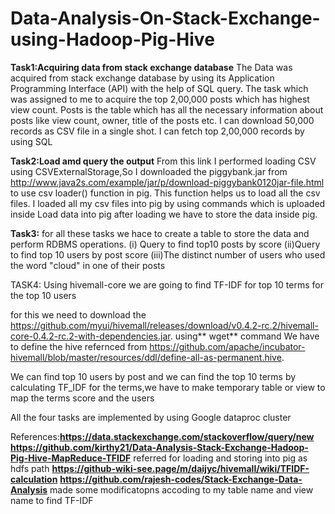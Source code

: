 # Data-Analysis-On-Stack-Exchange-using-Hadoop-Pig-Hive
**Task1:Acquiring data from stack exchange database**
The Data was acquired from stack exchange database by using its Application Programming Interface (API) with the help of SQL query. The task which was assigned to me to acquire the top 2,00,000 posts which has highest view count. Posts is the table which has all the necessary information about posts like view count, owner, title of the posts etc.
I can download 50,000 records as CSV file in a single shot. I can fetch top 2,00,000 records by using SQL

**Task2:Load amd query the output**
From this link I performed loading CSV using CSVExternalStorage,So I downloaded the piggybank.jar from http://www.java2s.com/example/jar/p/download-piggybank0120jar-file.html  to use csv loader() function in pig. This function helps us to load all the csv files. I loaded all my csv files into pig by using commands which is uploaded inside Load data into pig 
after loading we have to store the data inside pig.

**Task3:**
for all these tasks we hace to create a table to store the data and perform RDBMS operations.
(i) Query to find top10 posts by score
(ii)Query to find top 10 users by post score
(iii)The distinct number of users who used the word "cloud" in one of their posts

TASK4:
Using hivemall-core we are going to find TF-IDF for top 10 terms for the top 10 users

for this we need to download the https://github.com/myui/hivemall/releases/download/v0.4.2-rc.2/hivemall-core-0.4.2-rc.2-with-dependencies.jar. using** wget** command
We have to define the hive refernced from https://github.com/apache/incubator-hivemall/blob/master/resources/ddl/define-all-as-permanent.hive.

We can find top 10 users by post and we can find the top 10 terms by calculating TF_IDF for the terms,we have to make temporary table or view to map the terms score and the users


All the four tasks are implemented by using Google dataproc cluster


References:**https://data.stackexchange.com/stackoverflow/query/new**
             **https://github.com/kirthy21/Data-Analysis-Stack-Exchange-Hadoop-Pig-Hive-MapReduce-TFIDF** referred for loading and storing into pig as hdfs path
             **https://github-wiki-see.page/m/daijyc/hivemall/wiki/TFIDF-calculation**
             **https://github.com/rajesh-codes/Stack-Exchange-Data-Analysis** made some modificatopns accoding to my table name and  view name to find TF-IDF
             
